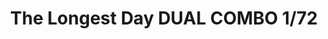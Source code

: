 ---
title: "The Longest Day DUAL COMBO  1/72"
price: 3200 
desc: "LIMITED EDITION, The Longest Day DUAL COMBO  1/72, razmera: 1/72"
img_path: "/assets/img/2125.jpg"
brand: AMMO
available: false
special_offer: false
new: false
soon: false
cat: "Plasticne-Makete"
subcat: "PM-EDUARD"
subsubcat: ""
sifra: "2125"
---